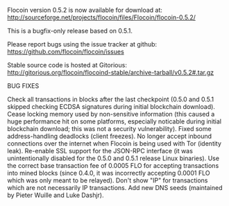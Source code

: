 Flocoin version 0.5.2 is now available for download at:
http://sourceforge.net/projects/flocoin/files/Flocoin/flocoin-0.5.2/

This is a bugfix-only release based on 0.5.1.

Please report bugs using the issue tracker at github:
https://github.com/flocoin/flocoin/issues

Stable source code is hosted at Gitorious:
http://gitorious.org/flocoin/flocoind-stable/archive-tarball/v0.5.2#.tar.gz

BUG FIXES

Check all transactions in blocks after the last checkpoint (0.5.0 and 0.5.1 skipped checking ECDSA signatures during initial blockchain download).
Cease locking memory used by non-sensitive information (this caused a huge performance hit on some platforms, especially noticable during initial blockchain download; this was
not a security vulnerability).
Fixed some address-handling deadlocks (client freezes).
No longer accept inbound connections over the internet when Flocoin is being used with Tor (identity leak).
Re-enable SSL support for the JSON-RPC interface (it was unintentionally disabled for the 0.5.0 and 0.5.1 release Linux binaries).
Use the correct base transaction fee of 0.0005 FLO for accepting transactions into mined blocks (since 0.4.0, it was incorrectly accepting 0.0001 FLO which was only meant to be relayed).
Don't show "IP" for transactions which are not necessarily IP transactions.
Add new DNS seeds (maintained by Pieter Wuille and Luke Dashjr).
